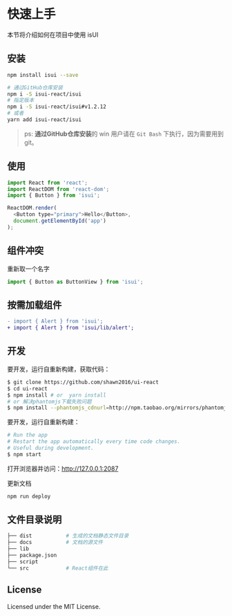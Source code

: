 快速上手
===

本节将介绍如何在项目中使用 isUI

## 安装

```bash
npm install isui --save

# 通过GitHub仓库安装
npm i -S isui-react/isui
# 指定版本
npm i -S isui-react/isui#v1.2.12
# 或者
yarn add isui-react/isui
```
> ps: **通过GitHub仓库安装**的 win 用户请在 `Git Bash` 下执行，因为需要用到 git。

## 使用

```js
import React from 'react';
import ReactDOM from 'react-dom';
import { Button } from 'isui';

ReactDOM.render(
  <Button type="primary">Hello</Button>, 
  document.getElementById('app')
);
```

## 组件冲突

重新取一个名字

```js
import { Button as ButtonView } from 'isui';
```

## 按需加载组件

```diff
- import { Alert } from 'isui';
+ import { Alert } from 'isui/lib/alert';
```

## 开发

要开发，运行自重新构建，获取代码：

```bash
$ git clone https://github.com/shawn2016/ui-react
$ cd ui-react
$ npm install # or  yarn install
# or 解决phantomjs下载失败问题
$ npm install --phantomjs_cdnurl=http://npm.taobao.org/mirrors/phantomjs
```

要开发，运行自重新构建：

```bash
# Run the app
# Restart the app automatically every time code changes. 
# Useful during development.
$ npm start
```

打开浏览器并访问：http://127.0.0.1:2087

更新文档

```bash
npm run deploy
```

## 文件目录说明

```bash
├── dist           # 生成的文档静态文件目录
├── docs           # 文档的源文件
├── lib            
├── package.json
├── script
└── src            # React组件在此
```

## License

Licensed under the MIT License.
